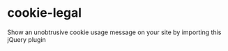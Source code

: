 cookie-legal
============

Show an unobtrusive cookie usage message on your site by importing this jQuery plugin
